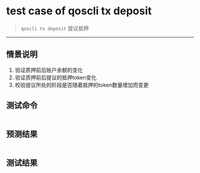 # test case of qoscli tx deposit

> `qoscli tx deposit` 提议抵押

---

## 情景说明

1. 验证质押前后账户余额的变化
2. 验证质押前后提议的抵押token变化
3. 校验提议所处的阶段是否随着抵押的token数量增加而变更

## 测试命令

```bash

```

## 预测结果

```text

```

## 测试结果

```bash

```
